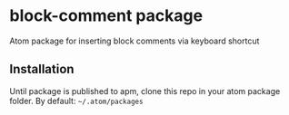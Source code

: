 # block-comment package

Atom package for inserting block comments via keyboard shortcut

## Installation
Until package is published to apm, clone this repo in your atom package folder. By default: ```~/.atom/packages```
